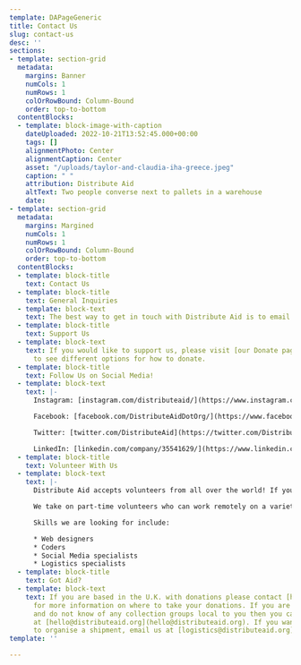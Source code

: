 ```yaml
---
template: DAPageGeneric
title: Contact Us
slug: contact-us
desc: ''
sections:
- template: section-grid
  metadata:
    margins: Banner
    numCols: 1
    numRows: 1
    colOrRowBound: Column-Bound
    order: top-to-bottom
  contentBlocks:
  - template: block-image-with-caption
    dateUploaded: 2022-10-21T13:52:45.000+00:00
    tags: []
    alignmentPhoto: Center
    alignmentCaption: Center
    asset: "/uploads/taylor-and-claudia-iha-greece.jpeg"
    caption: " "
    attribution: Distribute Aid
    altText: Two people converse next to pallets in a warehouse
    date: 
- template: section-grid
  metadata:
    margins: Margined
    numCols: 1
    numRows: 1
    colOrRowBound: Column-Bound
    order: top-to-bottom
  contentBlocks:
  - template: block-title
    text: Contact Us
  - template: block-title
    text: General Inquiries
  - template: block-text
    text: The best way to get in touch with Distribute Aid is to email us at [hello@distributeaid.org](mailto:hello@distributeaid.org)!
  - template: block-title
    text: Support Us
  - template: block-text
    text: If you would like to support us, please visit [our Donate page](distributeaid.org/donate)
      to see different options for how to donate.
  - template: block-title
    text: Follow Us on Social Media!
  - template: block-text
    text: |-
      Instagram: [instagram.com/distributeaid/](https://www.instagram.com/distributeaid/)

      Facebook: [facebook.com/DistributeAidDotOrg/](https://www.facebook.com/DistributeAidDotOrg/)

      Twitter: [twitter.com/DistributeAid](https://twitter.com/DistributeAid)

      LinkedIn: [linkedin.com/company/35541629/](https://www.linkedin.com/company/35541629/)
  - template: block-title
    text: Volunteer With Us
  - template: block-text
    text: |-
      Distribute Aid accepts volunteers from all over the world! If you have any special skills or are just keen to help then emails us at: [join@distributeaid.org](mailto:join@distributeaid.org) - we would love to hear from you!

      We take on part-time volunteers who can work remotely on a variety of projects!

      Skills we are looking for include:

      * Web designers
      * Coders
      * Social Media specialists
      * Logistics specialists
  - template: block-title
    text: Got Aid?
  - template: block-text
    text: If you are based in the U.K. with donations please contact [hubs@distributeaid.org](hubs@distributeaid.org)
      for more information on where to take your donations. If you are based elsewhere
      and do not know of any collection groups local to you then you can email us
      at [hello@distributeaid.org](hello@distributeaid.org). If you want our support
      to organise a shipment, email us at [logistics@distributeaid.org](logistics@distributeaid.org).
template: ''

---
```

